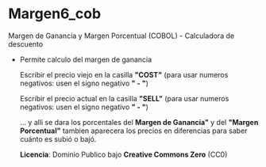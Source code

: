 # Margen6_cob
Margen de Ganancia y Margen Porcentual (COBOL) - Calculadora de descuento

* Permite calculo del margen de ganancia

  Escribir el precio viejo en la casilla **"COST"**    (para usar numeros negativos: usen el signo negativo **" - "**)
  
  Escribir el precio actual en la casilla **"SELL"**   (para usar numeros negativos: usen el signo negativo **" - "**)
  
  ... y alli se dara los porcentales del **Margen de Ganancia"** y del **"Margen Porcentual"**
  tambien aparecera los precios en diferencias para saber cuánto es subió o bajó.
  
  **Licencia**: Dominio Publico bajo **Creative Commons Zero** (CC0)
